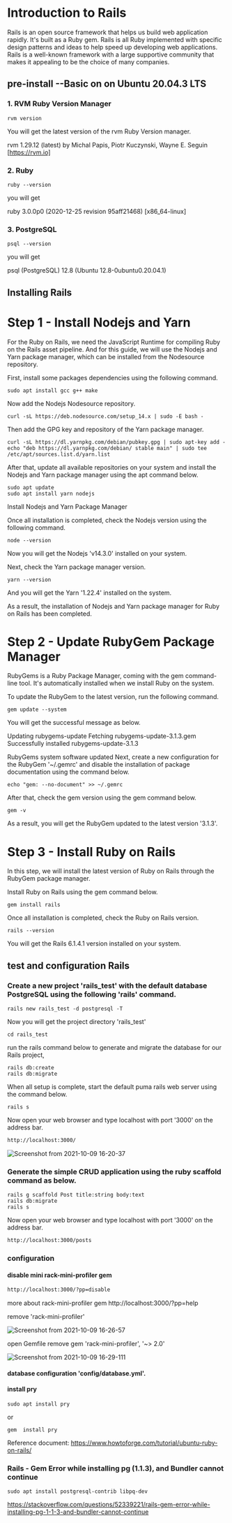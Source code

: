 # Introduction to Rails
Rails is an open source framework that helps us build web application rapidly. It's built as a Ruby gem. Rails is all Ruby implemented with specific design patterns and ideas to help speed up developing web applications. Rails is a well-known framework with a large supportive community that makes it appealing to be the choice of many companies.

## pre-install --Basic on on Ubuntu 20.04.3 LTS

### 1. RVM Ruby Version Manager

```shell
rvm version
```
You will get the latest version of the rvm Ruby Version manager.

rvm 1.29.12 (latest) by Michal Papis, Piotr Kuczynski, Wayne E. Seguin [https://rvm.io]

### 2. Ruby

```shell
ruby --version
```
you will get

ruby 3.0.0p0 (2020-12-25 revision 95aff21468) [x86_64-linux]


### 3.  PostgreSQL

```shell
psql --version
```
you will get

psql (PostgreSQL) 12.8 (Ubuntu 12.8-0ubuntu0.20.04.1)

## Installing Rails


# Step 1 - Install Nodejs and Yarn

For the Ruby on Rails, we need the JavaScript Runtime for compiling Ruby on the Rails asset pipeline. And for this guide, we will use the Nodejs and Yarn package manager, which can be installed from the Nodesource repository.

First, install some packages dependencies using the following command.

```shell
sudo apt install gcc g++ make
```

Now add the Nodejs Nodesource repository.

```shell
curl -sL https://deb.nodesource.com/setup_14.x | sudo -E bash -
```

Then add the GPG key and repository of the Yarn package manager.

```shell
curl -sL https://dl.yarnpkg.com/debian/pubkey.gpg | sudo apt-key add -
echo "deb https://dl.yarnpkg.com/debian/ stable main" | sudo tee /etc/apt/sources.list.d/yarn.list
```

After that, update all available repositories on your system and install the Nodejs and Yarn package manager using the apt command below.

```shell
sudo apt update
sudo apt install yarn nodejs
```

Install Nodejs and Yarn Package Manager

Once all installation is completed, check the Nodejs version using the following command.

```shell
node --version
```

Now you will get the Nodejs 'v14.3.0' installed on your system.

Next, check the Yarn package manager version.

```shell
yarn --version
```

And you will get the Yarn '1.22.4' installed on the system.

As a result, the installation of Nodejs and Yarn package manager for Ruby on Rails has been completed.


# Step 2 - Update RubyGem Package Manager

RubyGems is a Ruby Package Manager, coming with the gem command-line tool. It's automatically installed when we install Ruby on the system.

To update the RubyGem to the latest version, run the following command.

```shell
gem update --system
```

You will get the successful message as below.

Updating rubygems-update
Fetching rubygems-update-3.1.3.gem
Successfully installed rubygems-update-3.1.3

RubyGems system software updated
Next, create a new configuration for the RubyGem '~/.gemrc' and disable the installation of package documentation using the command below.

```shell
echo "gem: --no-document" >> ~/.gemrc
```

After that, check the gem version using the gem command below.

```shell
gem -v
```
As a result, you will get the RubyGem updated to the latest version '3.1.3'.


# Step 3 - Install Ruby on Rails
In this step, we will install the latest version of Ruby on Rails through the RubyGem package manager.

Install Ruby on Rails using the gem command below.

```shell
gem install rails
```
Once all installation is completed, check the Ruby on Rails version.

```shell
rails --version
```
You will get the Rails 6.1.4.1 version installed on your system.


## test and configuration Rails

### Create a new project 'rails_test' with the default database PostgreSQL using the following 'rails' command.

```shell
rails new rails_test -d postgresql -T
```
Now you will get the project directory 'rails_test'

```shell
cd rails_test
```

run the rails command below to generate and migrate the database for our Rails project,

```shell
rails db:create
rails db:migrate
```

When all setup is complete, start the default puma rails web server using the command below.

```shell
rails s
```

Now open your web browser and type localhost with port '3000' on the address bar.

```sh
http://localhost:3000/
```

![Screenshot from 2021-10-09 16-20-37](https://user-images.githubusercontent.com/21187699/136676091-ff7e8efa-5e48-45b9-a938-d6bc11ed2bab.png)


### Generate the simple CRUD application using the ruby scaffold command as below.

```shell
rails g scaffold Post title:string body:text
rails db:migrate
rails s
```

Now open your web browser and type localhost with port '3000' on the address bar.

```sh
http://localhost:3000/posts
```
### configuration


#### disable mini rack-mini-profiler gem

```sh
http://localhost:3000/?pp=disable
```
more about rack-mini-profiler gem  http://localhost:3000/?pp=help

remove 'rack-mini-profiler'

![Screenshot from 2021-10-09 16-26-57](https://user-images.githubusercontent.com/21187699/136676229-84957d74-c870-44c8-bb78-963147bcb251.png)

open Gemfile remove 
gem 'rack-mini-profiler', '~> 2.0'

![Screenshot from 2021-10-09 16-29-111](https://user-images.githubusercontent.com/21187699/136676571-59a2444b-91eb-4e6a-970d-c8263bfd77a6.png)



#### database configuration 'config/database.yml'.



#### install pry

```shell
sudo apt install pry
```
or 
```shell
gem  install pry
```




Reference document: https://www.howtoforge.com/tutorial/ubuntu-ruby-on-rails/


### Rails - Gem Error while installing pg (1.1.3), and Bundler cannot continue

```shell
sudo apt install postgresql-contrib libpq-dev
```

https://stackoverflow.com/questions/52339221/rails-gem-error-while-installing-pg-1-1-3-and-bundler-cannot-continue
